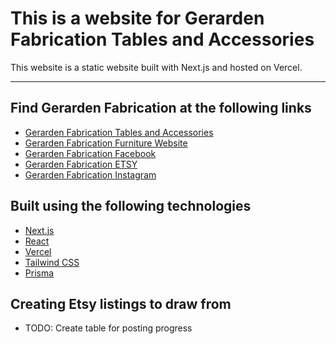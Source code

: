 # This is a website for Gerarden Fabrication Tables and Accessories

This website is a static website built with Next.js and hosted on Vercel.

---

## Find Gerarden Fabrication at the following links

- [Gerarden Fabrication Tables and Accessories](https://gerardenfabricationtabels.vercel.app/)
- [Gerarden Fabrication Furniture Website](https://gerardenfabrication.com/)
- [Gerarden Fabrication Facebook](https://www.facebook.com/GERARDENFABRICATIONANDDESIGN/)
- [Gerarden Fabrication ETSY](https://www.etsy.com/shop/GerardenFABRICATION)
- [Gerarden Fabrication Instagram](https://www.instagram.com/gerarden_fabrication/?hl=en)

## Built using the following technologies

- [Next.js](https://nextjs.org/)
- [React](https://reactjs.org/)
- [Vercel](https://vercel.com/)
- [Tailwind CSS](https://tailwindcss.com/)
- [Prisma](https://www.prisma.io/)

## Creating Etsy listings to draw from

- TODO: Create table for posting progress
